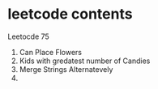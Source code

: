 # leetcode contents
Leetocde 75
1. Can Place Flowers
2. Kids with gredatest number of Candies
3. Merge Strings Alternatevely
4. 
